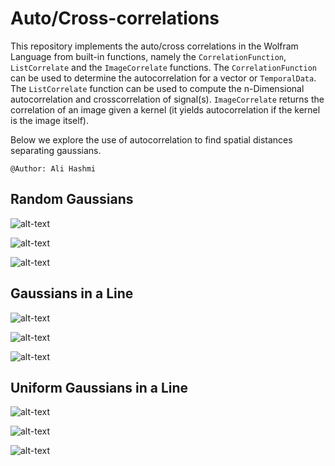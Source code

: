 # Auto/Cross-correlations

This repository implements the auto/cross correlations in the Wolfram Language from built-in functions, namely the `CorrelationFunction`, `ListCorrelate` and the `ImageCorrelate` functions. The `CorrelationFunction` can be used to determine the autocorrelation for a vector or `TemporalData`. The `ListCorrelate` function can be used to compute the n-Dimensional autocorrelation and crosscorrelation of signal(s). `ImageCorrelate` returns the correlation of an image given a kernel (it yields autocorrelation if the kernel is the image itself).   

Below we explore the use of autocorrelation to find spatial distances separating gaussians.  


`@Author: Ali Hashmi`

## Random Gaussians

![alt-text](https://github.com/alihashmiii/Autocorrelations/blob/master/readMe/img01.png)

![alt-text](https://github.com/alihashmiii/Autocorrelations/blob/master/readMe/img02.png)

![alt-text](https://github.com/alihashmiii/Autocorrelations/blob/master/readMe/img03.png)


## Gaussians in a Line

![alt-text](https://github.com/alihashmiii/Autocorrelations/blob/master/readMe/img04.png)

![alt-text](https://github.com/alihashmiii/Autocorrelations/blob/master/readMe/img05.png)

![alt-text](https://github.com/alihashmiii/Autocorrelations/blob/master/readMe/img06.png)


## Uniform Gaussians in a Line

![alt-text](https://github.com/alihashmiii/Autocorrelations/blob/master/readMe/img07.png)

![alt-text](https://github.com/alihashmiii/Autocorrelations/blob/master/readMe/img08.png)

![alt-text](https://github.com/alihashmiii/Autocorrelations/blob/master/readMe/img09.png)

